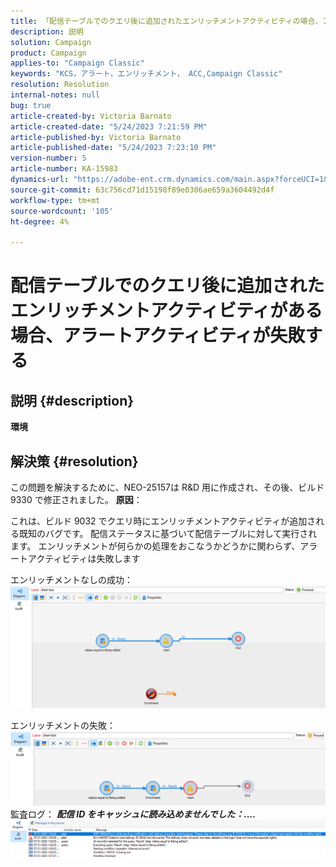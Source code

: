 ```yaml
---
title: 「配信テーブルでのクエリ後に追加されたエンリッチメントアクティビティの場合、アラートアクティビティが失敗します」
description: 説明
solution: Campaign
product: Campaign
applies-to: "Campaign Classic"
keywords: "KCS，アラート，エンリッチメント， ACC,Campaign Classic"
resolution: Resolution
internal-notes: null
bug: true
article-created-by: Victoria Barnato
article-created-date: "5/24/2023 7:21:59 PM"
article-published-by: Victoria Barnato
article-published-date: "5/24/2023 7:23:10 PM"
version-number: 5
article-number: KA-15983
dynamics-url: "https://adobe-ent.crm.dynamics.com/main.aspx?forceUCI=1&pagetype=entityrecord&etn=knowledgearticle&id=8390213e-68fa-ed11-8849-6045bd006b3d"
source-git-commit: 63c756cd71d15198f89e0306ae659a3604492d4f
workflow-type: tm+mt
source-wordcount: '105'
ht-degree: 4%

---
```


# 配信テーブルでのクエリ後に追加されたエンリッチメントアクティビティがある場合、アラートアクティビティが失敗する

## 説明 {#description}

<b>環境</b>

## 解決策 {#resolution}


この問題を解決するために、NEO-25157は R&amp;D 用に作成され、その後、ビルド 9330 で修正されました。
<b>原因</b>：


これは、ビルド 9032 でクエリ時にエンリッチメントアクティビティが追加される既知のバグです。<b> </b>配信ステータスに基づいて配信テーブルに対して実行されます。 エンリッチメントが何らかの処理をおこなうかどうかに関わらず、アラートアクティビティは失敗します

エンリッチメントなしの成功：
![](assets/ab975c07-d043-ed11-bba2-0022480868ff.png)

エンリッチメントの失敗：
![](assets/ad975c07-d043-ed11-bba2-0022480868ff.png)
監査ログ： <b>*配信 ID をキャッシュに読み込めませんでした：....</b>*
![](assets/ac975c07-d043-ed11-bba2-0022480868ff.png)
